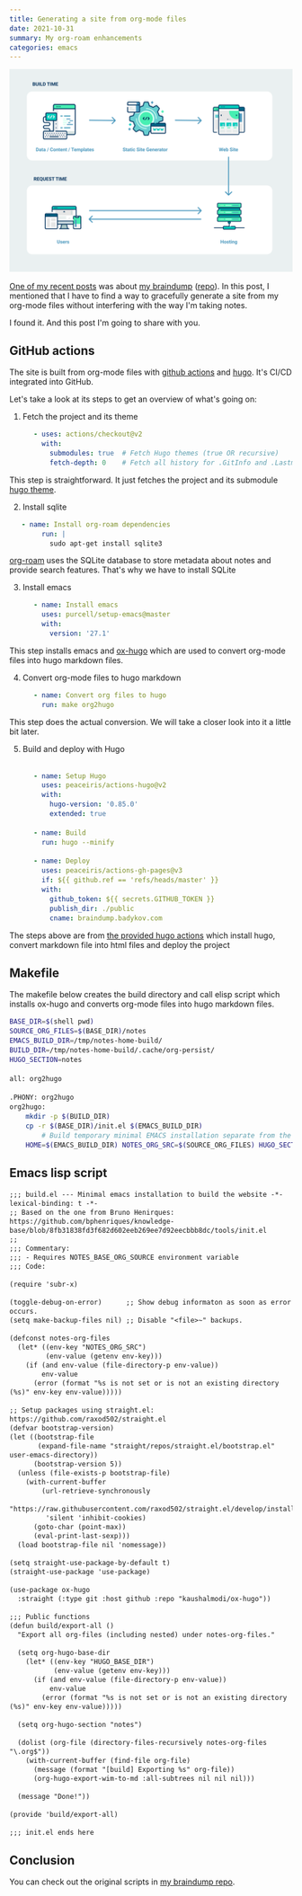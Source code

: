 ```yaml
---
title: Generating a site from org-mode files
date: 2021-10-31
summary: My org-roam enhancements
categories: emacs
---
```


![cover](/images/2021-10-31-blog.png)

[One of my recent posts](https://www.badykov.com/common/braindump/) was about [my braindump](https://braindump.badykov.com/) ([repo](https://github.com/ayrat555/braindump)). In this post, I mentioned that I have to find a way to gracefully generate a site from my org-mode files without interfering with the way I'm taking notes.

I found it. And this post I'm going to share with you.

## GitHub actions

The site is built from org-mode files with [github actions](https://github.com/features/actions) and [hugo](https://gohugo.io/). It's CI/CD integrated into GitHub.

Let's take a look at its steps to get an overview of what's going on:

1. Fetch the project and its theme
```yml
      - uses: actions/checkout@v2
        with:
          submodules: true  # Fetch Hugo themes (true OR recursive)
          fetch-depth: 0    # Fetch all history for .GitInfo and .Lastmod
```

This step is straightforward. It just fetches the project and its submodule [hugo theme](https://github.com/ayrat555/cortex-dark).

2.  Install sqlite
```yml
   - name: Install org-roam dependencies
        run: |
          sudo apt-get install sqlite3

```

[org-roam](https://www.badykov.com/common/org-roam/) uses the SQLite database to store metadata about notes and provide search features. That's why we have to install SQLite

3. Install emacs

```yml
      - name: Install emacs
        uses: purcell/setup-emacs@master
        with:
          version: '27.1'
```

This step installs emacs and [ox-hugo](https://github.com/kaushalmodi/ox-hugo) which are used to convert org-mode files into hugo markdown files.


4. Convert org-mode files to hugo markdown

```yml
      - name: Convert org files to hugo
        run: make org2hugo
```

This step does the actual conversion. We will take a closer look into it a little bit later.


5. Build and deploy with Hugo
```yml

      - name: Setup Hugo
        uses: peaceiris/actions-hugo@v2
        with:
          hugo-version: '0.85.0'
          extended: true

      - name: Build
        run: hugo --minify

      - name: Deploy
        uses: peaceiris/actions-gh-pages@v3
        if: ${{ github.ref == 'refs/heads/master' }}
        with:
          github_token: ${{ secrets.GITHUB_TOKEN }}
          publish_dir: ./public
          cname: braindump.badykov.com
```

The steps above are from [the provided hugo actions](https://github.com/peaceiris/actions-hugo) which install hugo, convert markdown file into html files and deploy the project

## Makefile

The makefile below creates the build directory and call elisp script which installs ox-hugo and converts org-mode files into hugo markdown files.

```bash
BASE_DIR=$(shell pwd)
SOURCE_ORG_FILES=$(BASE_DIR)/notes
EMACS_BUILD_DIR=/tmp/notes-home-build/
BUILD_DIR=/tmp/notes-home-build/.cache/org-persist/
HUGO_SECTION=notes

all: org2hugo

.PHONY: org2hugo
org2hugo:
	mkdir -p $(BUILD_DIR)
	cp -r $(BASE_DIR)/init.el $(EMACS_BUILD_DIR)
        # Build temporary minimal EMACS installation separate from the one in the machine.
	HOME=$(EMACS_BUILD_DIR) NOTES_ORG_SRC=$(SOURCE_ORG_FILES) HUGO_SECTION=$(HUGO_SECTION) HUGO_BASE_DIR=$(BASE_DIR) emacs -Q --batch --load $(EMACS_BUILD_DIR)/init.el --execute "(build/export-all)" --kill
```

## Emacs lisp script

```elislp
;;; build.el --- Minimal emacs installation to build the website -*- lexical-binding: t -*-
;; Based on the one from Bruno Henirques: https://github.com/bphenriques/knowledge-base/blob/8fb31838fd3f682d602eeb269ee7d92eecbbb8dc/tools/init.el
;;
;;; Commentary:
;;; - Requires NOTES_BASE_ORG_SOURCE environment variable
;;; Code:

(require 'subr-x)

(toggle-debug-on-error)      ;; Show debug informaton as soon as error occurs.
(setq make-backup-files nil) ;; Disable "<file>~" backups.

(defconst notes-org-files
  (let* ((env-key "NOTES_ORG_SRC")
         (env-value (getenv env-key)))
    (if (and env-value (file-directory-p env-value))
        env-value
      (error (format "%s is not set or is not an existing directory (%s)" env-key env-value)))))

;; Setup packages using straight.el: https://github.com/raxod502/straight.el
(defvar bootstrap-version)
(let ((bootstrap-file
       (expand-file-name "straight/repos/straight.el/bootstrap.el" user-emacs-directory))
      (bootstrap-version 5))
  (unless (file-exists-p bootstrap-file)
    (with-current-buffer
        (url-retrieve-synchronously
         "https://raw.githubusercontent.com/raxod502/straight.el/develop/install.el"
         'silent 'inhibit-cookies)
      (goto-char (point-max))
      (eval-print-last-sexp)))
  (load bootstrap-file nil 'nomessage))

(setq straight-use-package-by-default t)
(straight-use-package 'use-package)

(use-package ox-hugo
  :straight (:type git :host github :repo "kaushalmodi/ox-hugo"))

;;; Public functions
(defun build/export-all ()
  "Export all org-files (including nested) under notes-org-files."

  (setq org-hugo-base-dir
    (let* ((env-key "HUGO_BASE_DIR")
           (env-value (getenv env-key)))
      (if (and env-value (file-directory-p env-value))
          env-value
        (error (format "%s is not set or is not an existing directory (%s)" env-key env-value)))))

  (setq org-hugo-section "notes")

  (dolist (org-file (directory-files-recursively notes-org-files "\.org$"))
    (with-current-buffer (find-file org-file)
      (message (format "[build] Exporting %s" org-file))
      (org-hugo-export-wim-to-md :all-subtrees nil nil nil)))

  (message "Done!"))

(provide 'build/export-all)

;;; init.el ends here

```
## Conclusion

You can check out the original scripts in [my braindump repo](https://github.com/ayrat555/braindump).
